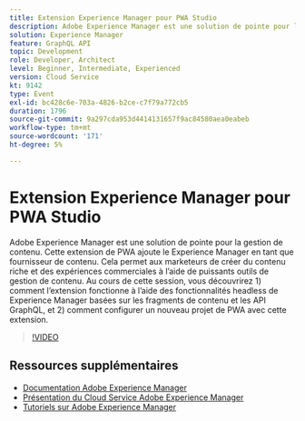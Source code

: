 ```yaml
---
title: Extension Experience Manager pour PWA Studio
description: Adobe Experience Manager est une solution de pointe pour la gestion de contenu. Cette extension de PWA ajoute le Experience Manager en tant que fournisseur de contenu. Cela permet aux marketeurs de créer du contenu riche et des expériences commerciales à l’aide de puissants outils de gestion de contenu. Au cours de cette session, vous découvrirez 1) comment l’extension fonctionne à l’aide des fonctionnalités headless de Experience Manager basées sur les fragments de contenu et les API GraphQL, et 2) comment configurer un nouveau projet de PWA avec cette extension.
solution: Experience Manager
feature: GraphQL API
topic: Development
role: Developer, Architect
level: Beginner, Intermediate, Experienced
version: Cloud Service
kt: 9142
type: Event
exl-id: bc428c6e-703a-4826-b2ce-c7f79a772cb5
duration: 1796
source-git-commit: 9a297cda953d4414131657f9ac84580aea0eabeb
workflow-type: tm+mt
source-wordcount: '171'
ht-degree: 5%

---
```


# Extension Experience Manager pour PWA Studio

Adobe Experience Manager est une solution de pointe pour la gestion de contenu. Cette extension de PWA ajoute le Experience Manager en tant que fournisseur de contenu. Cela permet aux marketeurs de créer du contenu riche et des expériences commerciales à l’aide de puissants outils de gestion de contenu. Au cours de cette session, vous découvrirez 1) comment l’extension fonctionne à l’aide des fonctionnalités headless de Experience Manager basées sur les fragments de contenu et les API GraphQL, et 2) comment configurer un nouveau projet de PWA avec cette extension.

>[!VIDEO](https://video.tv.adobe.com/v/337581/?quality=12&learn=on&hidetitle=true)

## Ressources supplémentaires

- [Documentation Adobe Experience Manager](https://experienceleague.adobe.com/docs/experience-manager-cloud-service.html?lang=fr)
- [Présentation du Cloud Service Adobe Experience Manager](https://experienceleague.adobe.com/docs/experience-manager-cloud-service/overview/home.html?lang=fr)
- [Tutoriels sur Adobe Experience Manager](https://experienceleague.adobe.com/docs/experience-manager-tutorials.html?lang=fr)

